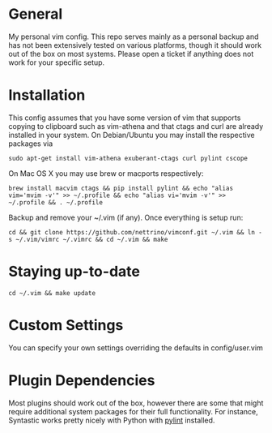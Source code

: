 General
=======

My personal vim config. This repo serves mainly as a personal backup and has
not been extensively tested on various platforms, though it should work out
of the box on most systems. Please open a ticket if anything does not work
for your specific setup.

Installation
============

This config assumes that you have some version of vim that supports copying
to clipboard such as vim-athena and that ctags and curl are already installed
in your system. On Debian/Ubuntu you may install the respective packages via

    sudo apt-get install vim-athena exuberant-ctags curl pylint cscope

On Mac OS X you may use brew or macports respectively:

    brew install macvim ctags && pip install pylint && echo "alias vim='mvim -v'" >> ~/.profile && echo "alias vi='mvim -v'" >> ~/.profile && . ~/.profile

Backup and remove your ~/.vim (if any). Once everything is setup run:

    cd && git clone https://github.com/nettrino/vimconf.git ~/.vim && ln -s ~/.vim/vimrc ~/.vimrc && cd ~/.vim && make

Staying up-to-date
==================

    cd ~/.vim && make update

Custom Settings
===============

You can specify your own settings overriding the defaults in config/user.vim

Plugin Dependencies
===================

Most plugins should work out of the box, however there are some that might require
additional system packages for their full functionality. For instance, Syntastic
works pretty nicely with Python with <a href="https://www.pylint.org/#install"
target="_blank">pylint</a> installed.
